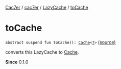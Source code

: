 [Cac7er](../../index.md) / [cac7er](../index.md) / [LazyCache](index.md) / [toCache](./to-cache.md)

# toCache

`abstract suspend fun toCache(): `[`Cache`](../-cache/index.md)`<`[`T`](index.md#T)`>` [(source)](http://2wiqua.wcaokaze.com/gitbucket/wcaokaze/Cac7er/blob/master/src/main/java/cac7er/LazyCache.kt#L92)

converts this LazyCache to [Cache](../-cache/index.md).

**Since**
0.1.0

